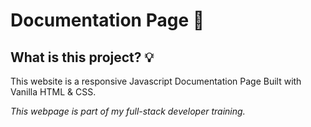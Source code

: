 # Documentation Page :page_facing_up:	

## What is this project? :bulb:

This website is a responsive Javascript Documentation Page Built with Vanilla HTML & CSS.

*This webpage is part of my full-stack developer training.*

